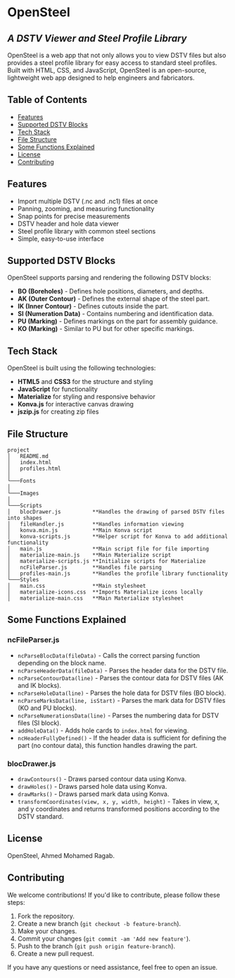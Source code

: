 # OpenSteel

## _A DSTV Viewer and Steel Profile Library_

OpenSteel is a web app that not only allows you to view DSTV files but also provides a steel profile library for easy access to standard steel profiles. Built with HTML, CSS, and JavaScript, OpenSteel is an open-source, lightweight web app designed to help engineers and fabricators.

## Table of Contents

- [Features](#features)
- [Supported DSTV Blocks](#supported-dstv-blocks)
- [Tech Stack](#tech-stack)
- [File Structure](#file-structure)
- [Some Functions Explained](#some-functions-explained)
- [License](#license)
- [Contributing](#contributing)

## Features

- Import multiple DSTV (.nc and .nc1) files at once
- Panning, zooming, and measuring functionality
- Snap points for precise measurements
- DSTV header and hole data viewer
- Steel profile library with common steel sections
- Simple, easy-to-use interface

## Supported DSTV Blocks

OpenSteel supports parsing and rendering the following DSTV blocks:

- **BO (Boreholes)** - Defines hole positions, diameters, and depths.
- **AK (Outer Contour)** - Defines the external shape of the steel part.
- **IK (Inner Contour)** - Defines cutouts inside the part.
- **SI (Numeration Data)** - Contains numbering and identification data.
- **PU (Marking)** - Defines markings on the part for assembly guidance.
- **KO (Marking)** - Similar to PU but for other specific markings.

## Tech Stack

OpenSteel is built using the following technologies:

- **HTML5** and **CSS3** for the structure and styling
- **JavaScript** for functionality
- **Materialize** for styling and responsive behavior
- **Konva.js** for interactive canvas drawing
- **jszip.js** for creating zip files

## File Structure

```
project
│   README.md
│   index.html
│   profiles.html 
│
└───Fonts
│
└───Images
│
└───Scripts
│   blocDrawer.js          **Handles the drawing of parsed DSTV files into shapes
│   fileHandler.js         **Handles information viewing
│   konva.min.js           **Main Konva script
│   konva-scripts.js       **Helper script for Konva to add additional functionality
│   main.js                **Main script file for file importing
│   materialize-main.js    **Main Materialize script
│   materialize-scripts.js **Initialize scripts for Materialize
│   ncFileParser.js        **Handles file parsing
│   profiles-main.js       **Handles the profile library functionality
└───Styles
│   main.css               **Main stylesheet
│   materialize-icons.css  **Imports Materialize icons locally
│   materialize-main.css   **Main Materialize stylesheet
```

## Some Functions Explained

### ncFileParser.js

- `ncParseBlocData(fileData)` - Calls the correct parsing function depending on the block name.
- `ncParseHeaderData(fileData)` - Parses the header data for the DSTV file.
- `ncParseContourData(line)` - Parses the contour data for DSTV files (AK and IK blocks).
- `ncParseHoleData(line)` - Parses the hole data for DSTV files (BO block).
- `ncParseMarksData(line, isStart)` - Parses the mark data for DSTV files (KO and PU blocks).
- `ncParseNumerationsData(line)` - Parses the numbering data for DSTV files (SI block).
- `addHoleData()` - Adds hole cards to `index.html` for viewing.
- `ncHeaderFullyDefined()` - If the header data is sufficient for defining the part (no contour data), this function handles drawing the part.

### blocDrawer.js

- `drawContours()` - Draws parsed contour data using Konva.
- `drawHoles()` - Draws parsed hole data using Konva.
- `drawMarks()` - Draws parsed mark data using Konva.
- `transformCoordinates(view, x, y, width, height)` - Takes in view, x, and y coordinates and returns transformed positions according to the DSTV standard.

## License

OpenSteel, Ahmed Mohamed Ragab.

## Contributing

We welcome contributions! If you'd like to contribute, please follow these steps:

1. Fork the repository.
2. Create a new branch (`git checkout -b feature-branch`).
3. Make your changes.
4. Commit your changes (`git commit -am 'Add new feature'`).
5. Push to the branch (`git push origin feature-branch`).
6. Create a new pull request.

If you have any questions or need assistance, feel free to open an issue.
